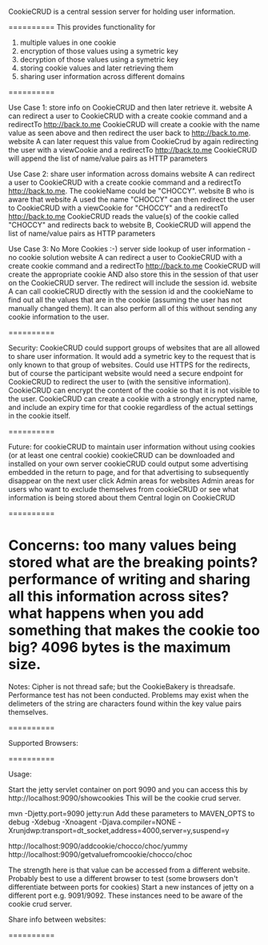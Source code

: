 CookieCRUD is a central session server for holding user information.

==========
This provides functionality for 
1. multiple values in one cookie
2. encryption of those values using a symetric key
3. decryption of those values using a symetric key
4. storing cookie values and later retrieving them
5. sharing user information across different domains

==========

Use Case 1: store info on CookieCRUD and then later retrieve it.
website A can redirect a user to CookieCRUD with a create cookie command and a redirectTo http://back.to.me
CookieCRUD will create a cookie with the name value as seen above and then redirect the user back to http://back.to.me.
website A can later request this value from CookieCrud by again redirecting the user with a viewCookie and a redirectTo http://back.to.me
CookieCRUD will append the list of name/value pairs as HTTP parameters
   
Use Case 2: share user information across domains
website A can redirect a user to CookieCRUD with a create cookie command and a redirectTo http://back.to.me. The cookieName could be "CHOCCY".
website B who is aware that website A used the name "CHOCCY" can then redirect the user to CookieCRUD with a viewCookie for "CHOCCY" and a redirectTo http://back.to.me
CookieCRUD reads the value(s) of the cookie called "CHOCCY" and redirects back to website B, CookieCRUD will append the list of name/value pairs as HTTP parameters

Use Case 3: No More Cookies :-) server side lookup of user information - no cookie solution
website A can redirect a user to CookieCRUD with a create cookie command and a redirectTo http://back.to.me
CookieCRUD will create the appropriate cookie AND also store this in the session of that user on the CookieCRUD server. The redirect will include the session id.
website A can call cookieCRUD directly with the session id and the cookieName to find out all the values that are in the cookie (assuming the user has not manually changed them).
It can also perform all of this without sending any cookie information to the user.

==========

Security:
CookieCRUD could support groups of websites that are all allowed to share user information. It would add a symetric key to the request that is only known to that group of websites.
Could use HTTPS for the redirects, but of course the participant website would need a secure endpoint for CookieCRUD to redirect the user to (with the sensitive information).
CookieCRUD can encrypt the content of the cookie so that it is not visible to the user.
CookieCRUD can create a cookie with a strongly encrypted name, and include an expiry time for that cookie regardless of the actual settings in the cookie itself.
   
==========
   
Future: for cookieCRUD to maintain user information without using cookies (or at least one central cookie)
cookieCRUD can be downloaded and installed on your own server
cookieCRUD could output some advertising embedded in the return to page, and for that advertising to subsequently disappear on the next user click
Admin areas for websites
Admin areas for users who want to exclude themselves from cookieCRUD or see what information is being stored about them
Central login on CookieCRUD 

==========

Concerns:
too many values being stored what are the breaking points?
performance of writing and sharing all this information across sites?
what happens when you add something that makes the cookie too big? 4096 bytes is the maximum size.
==========

Notes:
Cipher is not thread safe; but the CookieBakery is threadsafe.
Performance test has not been conducted.
Problems may exist when the delimeters of the string are characters found within the key value pairs themselves.

==========

Supported Browsers:

==========

Usage:

Start the jetty servlet container on port 9090 and you can access this by http://localhost:9090/showcookies
This will be the cookie crud server.

mvn -Djetty.port=9090 jetty:run 
Add these parameters to MAVEN_OPTS to debug
-Xdebug -Xnoagent -Djava.compiler=NONE -Xrunjdwp:transport=dt_socket,address=4000,server=y,suspend=y 

http://localhost:9090/addcookie/chocco/choc/yummy
http://localhost:9090/getvaluefromcookie/chocco/choc

The strength here is that value can be accessed from a different website.
Probably best to use a different browser to test (some browsers don't differentiate between ports for cookies)
Start a new instances of jetty on a different port e.g. 9091/9092. These instances need to be aware of the cookie crud server.

Share info between websites:

==========
